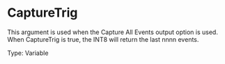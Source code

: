 # CaptureTrig

This argument is used when the Capture All Events output option is used. When CaptureTrig is true, the INT8 will return the last nnnn events.

Type: Variable
